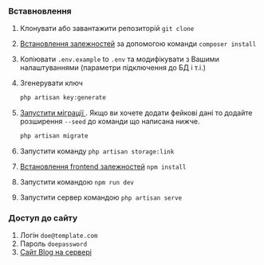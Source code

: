 ### Вставновлення


1. Клонувати або завантажити репозиторій `git clone`
1. [Встановлення залежностей](https://getcomposer.org/doc/01-basic-usage.md#installing-dependencies) за допомогою команди `composer install`
1. Копіювати `.env.example` to `.env` та модифікувати з Вашими налаштуваннями (параметри підключення до БД і т.і.)
1. Згенерувати ключ

    ```bash
    php artisan key:generate
    ```
1. [Запустити міграції ](http://laravel.com/docs/8.x/migrations#running-migrations). Якщо ви хочете додати фейкові дані то додайте розширення `--seed` до команди що написана нижче.

    ```bash
    php artisan migrate
    ```
1. Запустити команду `php artisan storage:link`
1. [Встановлення frontend залежностей](https://docs.npmjs.com/cli/install)  `npm install`
1. Запустити командою `npm run dev`
1. Запустити сервер командою `php artisan serve`

### Доступ до сайту
1. Логін `doe@template.com`
2. Пароль `doepassword`
3. [Сайт Blog на сервері](http://blog.martuniyk.space)

